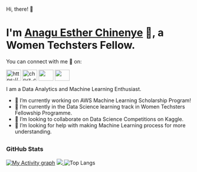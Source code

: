 Hi, there! 👋

# I'm [Anagu Esther Chinenye](https://anaest-py.github.io/My_Portfolio/) :slightly_smiling_face:, a Women Techsters Fellow.

 You can connect with me :handshake: on:
 
<a href="https://www.linkedin.com/in/esther-anagu-49599a155/" target="blank"><img align="center" src="https://user-images.githubusercontent.com/65473425/127322282-7425390a-7189-4369-af5b-fb06ff765017.png" alt="https://www.linkedin.com/ju-alaba-b038b51b4/" height="30" width="40" /></a>
<a href="https://twitter.com/AnaguEsther" target="blank"><img align="center" src="https://user-images.githubusercontent.com/65473425/127322538-98e168fb-a6e6-4790-a412-aa53cdaff612.png" alt="chryz_codez" height="30" width="40" /></a> 
<a href="https://web.facebook.com/anagu.esther.5/" target="blank"><img align="center" src="https://user-images.githubusercontent.com/65473425/127181595-6f0fb2fd-9ebb-4c79-b762-8072881bcd7d.png" height="30" width="40" /></a>
<a href="https://www.instagram.com/anaest_in_tech/" target="blank"><img align="center" src="https://user-images.githubusercontent.com/65473425/127182240-9dc14b67-aa84-43d9-abdd-49800606d7c3.png" height="30" width="40" /></a>

I am a Data Analytics and Machine Learning Enthusiast.

- 🔭 I’m currently working on AWS Machine Learning Scholarship Program!
- 🌱 I’m currently in the Data Science learning track in Women Techsters Fellowship Programme.
- 👯 I’m looking to collaborate on Data Science Competitions on Kaggle.
- 🤔 I’m looking for help with making Machine Learning process for more understanding.
 
 ## <h3 align="left">GitHub Stats</h3>
[![My Activity graph](https://activity-graph.herokuapp.com/graph?username=Anaest-py&theme=xcode)](https://git.io/Anaest-py)
<a href="">
  <img align="centre" src="https://github-readme-stats.vercel.app/api?username=Anaest-py&count_private=true&include_all_commits=true&show_icons=true&title_color=007bff&text_color=e7e7e7&icon_color=007bff&bg_color=171c28" />
<a />
  ![Top Langs](https://github-readme-stats.vercel.app/api/top-langs/?username=Anaest-py&layout=compact&title_color=007bff&text_color=e7e7e7&icon_color=007bff&bg_color=171c28)
